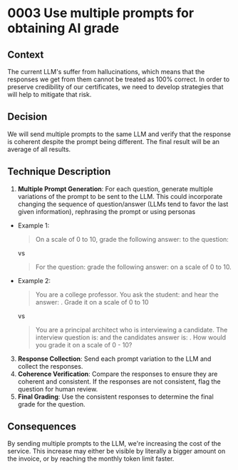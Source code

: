 # 0003 Use multiple prompts for obtaining AI grade

## Context

The current LLM's suffer from hallucinations, which means that the responses we get from them cannot be treated as 100% correct.
In order to preserve credibility of our certificates, we need to develop strategies that will help to mitigate that risk. 

## Decision

We will send multiple prompts to the same LLM and verify that the response is coherent despite the prompt being different.
The final result will be an average of all results.

## Technique Description

1. **Multiple Prompt Generation**: For each question, generate multiple variations of the prompt to be sent to the LLM. This could incorporate changing the sequence of question/answer (LLMs tend to favor the last given information), rephrasing the prompt or using personas
  - Example 1:  
    > On a scale of 0 to 10, grade the following answer: <submitted answer> to the question: <question>

    vs

    > For the question: <question> grade the following answer: <submitted answer> on a scale of 0 to 10.
  - Example 2:  
    > You are a college professor. You ask the student: <question> and hear the answer: <submitted answer>. Grade it on a scale of 0 to 10


    vs

    > You are a principal architect who is interviewing a candidate. The interview question is: <question> and the candidates answer is: <submitted answer>. How would you grade it on a scale of 0 - 10?
3. **Response Collection**: Send each prompt variation to the LLM and collect the responses.
4. **Coherence Verification**: Compare the responses to ensure they are coherent and consistent. If the responses are not consistent, flag the question for human review.
5. **Final Grading**: Use the consistent responses to determine the final grade for the question.

## Consequences

By sending multiple prompts to the LLM, we're increasing the cost of the service. This increase may either be visible
by literally a bigger amount on the invoice, or by reaching the monthly token limit faster.
